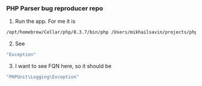 ### PHP Parser bug reproducer repo

1. Run the app. For me it is
```bash
/opt/homebrew/Cellar/php/8.3.7/bin/php /Users/mikhailsavin/projects/php-parser-bug-reproducer/src/Analyzer.php
```

2. See
```bash
"Exception"
```

3. I want to see FQN here, so it should be
```bash
"PHPUnit\Logging\Exception"
```

